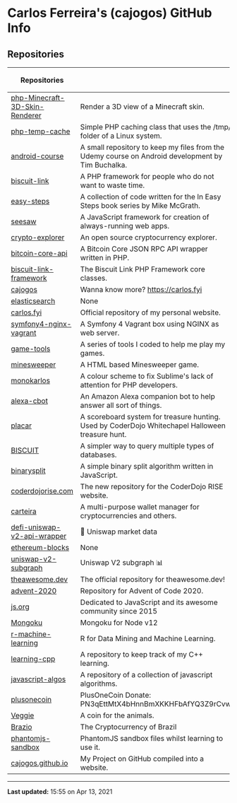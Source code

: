 # Carlos Ferreira's (cajogos) GitHub Info 
## Repositories

| Repositories | | ⭐ Stars | 📚 Forks | 👀 Watchers |
|---|---|:---:|:---:|:---:|
|[php-Minecraft-3D-Skin-Renderer](https://github.com/cajogos/php-Minecraft-3D-Skin-Renderer)|Render a 3D view of a Minecraft skin.|10|4|10|
|[php-temp-cache](https://github.com/cajogos/php-temp-cache)|Simple PHP caching class that uses the /tmp/ folder of a Linux system.|5|0|5|
|[android-course](https://github.com/cajogos/android-course)|A small repository to keep my files from the Udemy course on Android development by Tim Buchalka.|4|2|4|
|[biscuit-link](https://github.com/cajogos/biscuit-link)|A PHP framework for people who do not want to waste time.|3|4|3|
|[easy-steps](https://github.com/cajogos/easy-steps)|A collection of code written for the In Easy Steps book series by Mike McGrath.|3|0|3|
|[seesaw](https://github.com/cajogos/seesaw)|A JavaScript framework for creation of always-running web apps.|3|1|3|
|[crypto-explorer](https://github.com/cajogos/crypto-explorer)|An open source cryptocurrency explorer.|3|0|3|
|[bitcoin-core-api](https://github.com/cajogos/bitcoin-core-api)|A Bitcoin Core JSON RPC API wrapper written in PHP.|2|1|2|
|[biscuit-link-framework](https://github.com/cajogos/biscuit-link-framework)|The Biscuit Link PHP Framework core classes.|2|1|2|
|[cajogos](https://github.com/cajogos/cajogos)|Wanna know more? https://carlos.fyi|1|0|1|
|[elasticsearch](https://github.com/cajogos/elasticsearch)|None|1|0|1|
|[carlos.fyi](https://github.com/cajogos/carlos.fyi)|Official repository of my personal website.|1|1|1|
|[symfony4-nginx-vagrant](https://github.com/cajogos/symfony4-nginx-vagrant)|A Symfony 4 Vagrant box using NGINX as web server.|1|0|1|
|[game-tools](https://github.com/cajogos/game-tools)|A series of tools I coded to help me play my games.|1|0|1|
|[minesweeper](https://github.com/cajogos/minesweeper)|A HTML based Minesweeper game.|1|0|1|
|[monokarlos](https://github.com/cajogos/monokarlos)|A colour scheme to fix Sublime's lack of attention for PHP developers.|1|0|1|
|[alexa-cbot](https://github.com/cajogos/alexa-cbot)|An Amazon Alexa companion bot to help answer all sort of things.|1|0|1|
|[placar](https://github.com/cajogos/placar)|A scoreboard system for treasure hunting. Used by CoderDojo Whitechapel Halloween treasure hunt.|1|1|1|
|[BISCUIT](https://github.com/cajogos/BISCUIT)|A simpler way to query multiple types of databases.|1|1|1|
|[binarysplit](https://github.com/cajogos/binarysplit)|A simple binary split algorithm written in JavaScript.|1|0|1|
|[coderdojorise.com](https://github.com/cajogos/coderdojorise.com)|The new repository for the CoderDojo RISE website.|0|0|0|
|[carteira](https://github.com/cajogos/carteira)|A multi-purpose wallet manager for cryptocurrencies and others.|0|2|0|
|[defi-uniswap-v2-api-wrapper](https://github.com/cajogos/defi-uniswap-v2-api-wrapper)|🔮 Uniswap market data|0|0|0|
|[ethereum-blocks](https://github.com/cajogos/ethereum-blocks)|None|0|0|0|
|[uniswap-v2-subgraph](https://github.com/cajogos/uniswap-v2-subgraph)|Uniswap V2 subgraph 📊|0|0|0|
|[theawesome.dev](https://github.com/cajogos/theawesome.dev)|The official repository for theawesome.dev!|0|0|0|
|[advent-2020](https://github.com/cajogos/advent-2020)|Repository for Advent of Code 2020.|0|0|0|
|[js.org](https://github.com/cajogos/js.org)|Dedicated to JavaScript and its awesome community since 2015 |0|0|0|
|[Mongoku](https://github.com/cajogos/Mongoku)|Mongoku for Node v12|0|0|0|
|[r-machine-learning](https://github.com/cajogos/r-machine-learning)|R for Data Mining and Machine Learning.|0|0|0|
|[learning-cpp](https://github.com/cajogos/learning-cpp)|A repository to keep track of my C++ learning.|0|0|0|
|[javascript-algos](https://github.com/cajogos/javascript-algos)|A repository of a collection of javascript algorithms.|0|0|0|
|[plusonecoin](https://github.com/cajogos/plusonecoin)|PlusOneCoin Donate: PN3qEttMtX4bHnnBmXKKHFbAfYQ3Z9rCvw|0|0|0|
|[Veggie](https://github.com/cajogos/Veggie)|A coin for the animals.|0|0|0|
|[Brazio](https://github.com/cajogos/Brazio)|The Cryptocurrency of Brazil|0|0|0|
|[phantomjs-sandbox](https://github.com/cajogos/phantomjs-sandbox)|PhantomJS sandbox files whilst learning to use it.|0|0|0|
|[cajogos.github.io](https://github.com/cajogos/cajogos.github.io)|My Project on GitHub compiled into a website.|0|0|0|

---
**Last updated:** 15:55 on Apr 13, 2021
